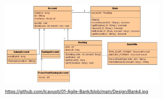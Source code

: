 
![Alt-Text](https://github.com/lcavuoti/01-Agile-Bank/blob/main/Design/Bank4.jpg)

https://github.com/lcavuoti/01-Agile-Bank/blob/main/Design/Bank4.jpg
